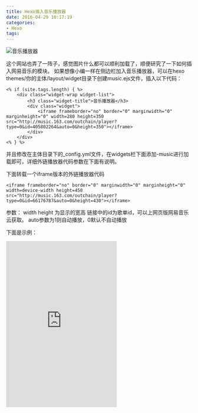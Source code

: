 ```yaml
---
title: Hexo插入音乐播放器
date: 2016-04-29 10:17:19
categories:
- Hexo
tags:
---
```


![音乐播放器][image-1]

这个网站也弄了一阵子，感觉图片什么都可以顺利加载了，顺便研究了一下如何插入网易音乐的模块。
如果想像小编一样在侧边栏加入音乐播放器，可以在hexo themes/你的主体/layout/widget目录下创建music.ejs文件，插入以下代码：


    <% if (site.tags.length) { %>
	    <div class="widget-wrap widget-list">
			<h3 class="widget-title">音乐播放器</h3>
			<div class="widget">
				<iframe frameborder="no" border="0" marginwidth="0" marginheight="0" width=280 height=350 src="http://music.163.com/outchain/player?type=0&id=405802264&auto=0&height=350"></iframe>
			</div>
		</div>
	<% } %>
并且修改在主体目录下的\_config.yml文件，在widgets栏下面添加-music进行加载即可，详细外链播放器代码参数在下面有说明。

下面转载一个iframe版本的外链播放器代码


	<iframe frameborder="no" border="0" marginwidth="0" marginheight="0" width=device-width height=450 src="http://music.163.com/outchain/player?type=0&id=66176787&auto=0&height=430"></iframe>
参数：
	width height 为显示的宽高
	链接中的id为歌单id，可以上网页版网易音乐云获取。
	auto参数为1则自动播放，0默认不自动播放

下面是示例：

<iframe frameborder="no" border="0" marginwidth="0" marginheight="0" width=device-width height=450 src="http://music.163.com/outchain/player?type=0&id=66176787&auto=0&height=430"></iframe>

[image-1]:	http://7xt6mv.com1.z0.glb.clouddn.com/png_008.png